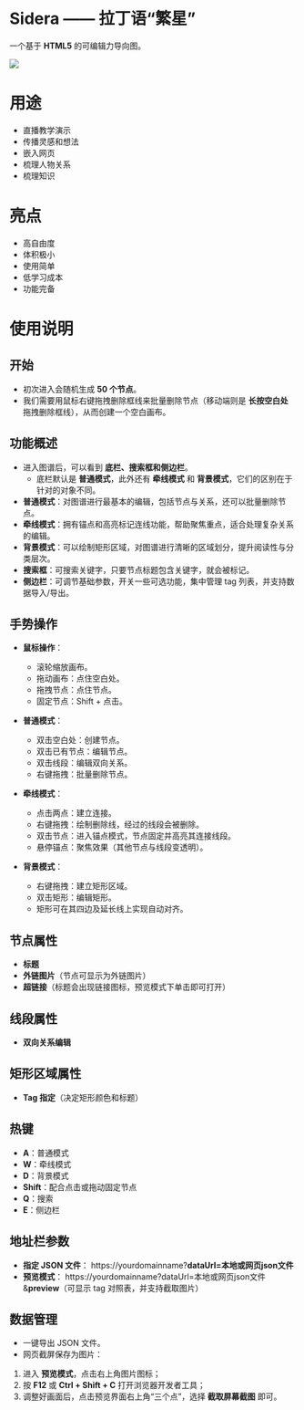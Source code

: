 # Sidera —— 拉丁语“繁星”  
一个基于 **HTML5** 的可编辑力导向图。  

![](https://lskypro.youzhi.icu/i/2025/09/24/68d3d2e757ba4.png)

# 用途  
- 直播教学演示
- 传播灵感和想法
- 嵌入网页
- 梳理人物关系
- 梳理知识

# 亮点  
- 高自由度
- 体积极小
- 使用简单 
- 低学习成本
- 功能完备

# 使用说明  

## 开始  
- 初次进入会随机生成 **50 个节点**。  
- 我们需要用鼠标右键拖拽删除框线来批量删除节点（移动端则是 **长按空白处** 拖拽删除框线），从而创建一个空白画布。  

## 功能概述  
- 进入图谱后，可以看到 **底栏、搜索框和侧边栏**。  
  - 底栏默认是 **普通模式**，此外还有 **牵线模式** 和 **背景模式**，它们的区别在于针对的对象不同。  
- **普通模式**：对图谱进行最基本的编辑，包括节点与关系，还可以批量删除节点。  
- **牵线模式**：拥有锚点和高亮标记连线功能，帮助聚焦重点，适合处理复杂关系的编辑。  
- **背景模式**：可以绘制矩形区域，对图谱进行清晰的区域划分，提升阅读性与分类层次。  
- **搜索框**：可搜索关键字，只要节点标题包含关键字，就会被标记。  
- **侧边栏**：可调节基础参数，开关一些可选功能，集中管理 tag 列表，并支持数据导入/导出。  

## 手势操作  
- **鼠标操作**：  
  - 滚轮缩放画布。  
  - 拖动画布：点住空白处。  
  - 拖拽节点：点住节点。  
  - 固定节点：Shift + 点击。  

- **普通模式**：  
  - 双击空白处：创建节点。  
  - 双击已有节点：编辑节点。  
  - 双击线段：编辑双向关系。  
  - 右键拖拽：批量删除节点。  

- **牵线模式**：  
  - 点击两点：建立连接。  
  - 右键拖拽：绘制删除线，经过的线段会被删除。  
  - 双击节点：进入锚点模式，节点固定并高亮其连接线段。  
  - 悬停锚点：聚焦效果（其他节点与线段变透明）。  

- **背景模式**：  
  - 右键拖拽：建立矩形区域。  
  - 双击矩形：编辑矩形。  
  - 矩形可在其四边及延长线上实现自动对齐。  

## 节点属性  
- **标题**  
- **外链图片**（节点可显示为外链图片）  
- **超链接**（标题会出现链接图标，预览模式下单击即可打开）  

## 线段属性  
- **双向关系编辑**  

## 矩形区域属性  
- **Tag 指定**（决定矩形颜色和标题）  

## 热键  
- **A**：普通模式  
- **W**：牵线模式  
- **D**：背景模式  
- **Shift**：配合点击或拖动固定节点  
- **Q**：搜索  
- **E**：侧边栏  

## 地址栏参数  
- **指定 JSON 文件**：  https://yourdomainname?**dataUrl=本地或网页json文件**
- **预览模式**：  https://yourdomainname?dataUrl=本地或网页json文件&**preview**（可显示 tag 对照表，并支持截取图片）
## 数据管理  
- 一键导出 JSON 文件。  
- 网页截屏保存为图片：  
1. 进入 **预览模式**，点击右上角图片图标；  
2. 按 **F12** 或 **Ctrl + Shift + C** 打开浏览器开发者工具；  
3. 调整好画面后，点击预览界面右上角“三个点”，选择 **截取屏幕截图** 即可。  
